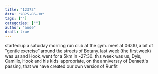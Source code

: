 ```yaml
---
title: "12372"
date: "2025-05-10"
tags: [""]
categories: [""]
author: "ande"
draft: true
---
```


started up a saturday morning run club at the gym.
meet at 06:00, a bit of "gentle exercise" around the streets of Botany.
last week (the first week) was us and Hook, went for a 5km in ~27:30.
this week was us, Dyls, Camillo, Hook and his kids.
appropriate, on the anniversay of Dennett's passing, that we have created our own version of Runfit.
 
